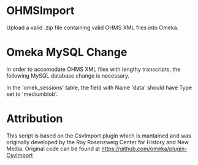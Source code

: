 # OHMSImport
Upload a valid .zip file containing valid OHMS XML files into Omeka.

# Omeka MySQL Change

In order to accomodate OHMS XML files with lengthy transcripts, the following MySQL database change is necessary.

In the 'omek_sessions' table, the field with Name 'data' should have Type set to 'mediumblob'.

# Attribution

This script is based on the CsvImport plugin which is mantained and was originally developed by the Roy Rosenzweig Center for History and New Media. Original code can be found at https://github.com/omeka/plugin-CsvImport

